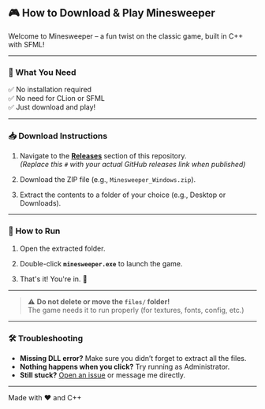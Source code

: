 ## 🎮 How to Download & Play Minesweeper

Welcome to Minesweeper – a fun twist on the classic game, built in C++ with SFML!

---

### 🧩 What You Need

✅ No installation required  
✅ No need for CLion or SFML  
✅ Just download and play!

---

### 📥 Download Instructions

1. Navigate to the **[Releases](#)** section of this repository.  
   *(Replace this `#` with your actual GitHub releases link when published)*

2. Download the ZIP file (e.g., `Minesweeper_Windows.zip`).

3. Extract the contents to a folder of your choice (e.g., Desktop or Downloads).

---

### 🚀 How to Run

1. Open the extracted folder.

2. Double-click **`minesweeper.exe`** to launch the game.

3. That's it! You're in. 🎉

---

> ⚠️ **Do not delete or move the `files/` folder!**  
> The game needs it to run properly (for textures, fonts, config, etc.)

---

### 🛠️ Troubleshooting

- **Missing DLL error?** Make sure you didn’t forget to extract all the files.
- **Nothing happens when you click?** Try running as Administrator.
- **Still stuck?** [Open an issue](#) or message me directly.

---

Made with ❤️ and C++  
